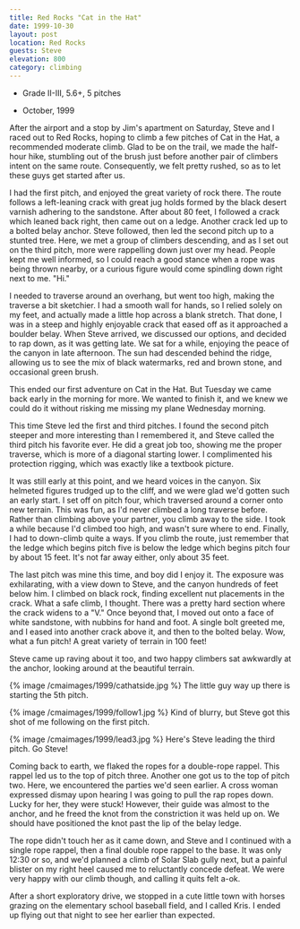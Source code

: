 ```yaml
---
title: Red Rocks "Cat in the Hat"
date: 1999-10-30
layout: post
location: Red Rocks
guests: Steve
elevation: 800
category: climbing
---
```


* Grade II-III, 5.6+, 5 pitches

* October, 1999

After the airport and a stop by Jim's apartment on Saturday, Steve and I raced
out to Red Rocks, hoping to climb a few pitches of Cat in the Hat, a recommended
moderate climb. Glad to be on the trail, we made the half-hour hike, stumbling
out of the brush just before another pair of climbers intent on the same
route. Consequently, we felt pretty rushed, so as to let these guys get started
after us.


I had the first pitch, and enjoyed the great variety of rock there. The
route follows a left-leaning crack with great jug holds formed by the
black desert varnish adhering to the sandstone. After about 80 feet,
I followed a crack which leaned back right, then came out on a ledge.
Another crack led up to a bolted belay anchor. Steve followed, then
led the second pitch up to a stunted tree. Here, we met a group of
climbers descending, and as I set out on the third pitch, more were
rappelling down just over my head. People kept me well informed, so
I could reach a good stance when a rope was being thrown nearby, or
a curious figure would come spindling down right next to me. "Hi."



I needed to traverse around an overhang, but went too high, making the
traverse a bit sketchier. I had a smooth wall for hands, so I relied
solely on my feet, and actually made a little hop across a blank
stretch. That done, I was in a steep and highly enjoyable crack that
eased off as it approached a boulder belay. When Steve arrived, we
discussed our options, and decided to rap down, as it was getting late.
We sat for a while, enjoying the peace of the canyon in late afternoon.
The sun had descended behind the ridge, allowing us to see the mix
of black watermarks, red and brown stone, and occasional green brush.


This ended our first adventure on Cat in the Hat. But Tuesday we came
back early in the morning for more. We wanted to finish it, and we
knew we could do it without risking me missing my plane Wednesday morning.



This time Steve led the first and third pitches. I found the second
pitch steeper and more interesting than I remembered it, and Steve called
the third pitch his favorite ever. He did a great job too, showing me the
proper traverse, which is more of a diagonal starting lower. I complimented
his protection rigging, which was exactly like a textbook picture.


It was still early at this point, and we heard voices in the canyon.
Six helmeted figures trudged up to the cliff, and we were glad we'd gotten
such an early start. I set off on pitch four, which traversed around
a corner onto new terrain. This was fun, as I'd never climbed a long
traverse before. Rather than climbing above your partner, you climb
away to the side. I took a while because I'd climbed too high, and wasn't
sure where to end. Finally, I had to down-climb quite a ways. If you
climb the route, just remember that the ledge which begins pitch five
is below the ledge which begins pitch four by about 15 feet. It's not
far away either, only about 35 feet.


The last pitch was mine this time, and boy did I enjoy it. The exposure
was exhilarating, with a view down to Steve, and the canyon hundreds
of feet below him. I climbed on black rock, finding excellent nut
placements in the crack. What a safe climb, I thought. There was a
pretty hard section where the crack widens to a "V." Once beyond
that, I moved out onto a face of white sandstone, with nubbins for
hand and foot. A single bolt greeted me, and I eased into another
crack above it, and then to the bolted belay. Wow, what a fun pitch!
A great variety of terrain in 100 feet!


Steve came up raving about it too, and two happy climbers sat awkwardly
at the anchor, looking around at the beautiful terrain.

{% image /cmaimages/1999/cathatside.jpg %}
The little guy way up there is starting the 5th pitch.


{% image /cmaimages/1999/follow1.jpg %}
Kind of blurry, but Steve got this shot of me
following on the first pitch.

{% image /cmaimages/1999/lead3.jpg %}
Here's Steve leading the third pitch. Go Steve!

Coming back to earth, we flaked the ropes for a double-rope rappel.
This rappel led us to the top of pitch three. Another one got us to
the top of pitch two. Here, we encountered the parties we'd seen
earlier. A cross woman expressed dismay upon hearing I was going to
pull the rap ropes down. Lucky for her, they were stuck! However,
their guide was almost to the anchor, and he freed the knot from
the constriction it was held up on. We should have positioned the
knot past the lip of the belay ledge.


The rope didn't touch her as it came down, and Steve and I continued
with a single rope rappel, then a final double rope rappel to the base.
It was only 12:30 or so, and we'd planned a climb of Solar Slab gully
next, but a painful blister on my right heel caused me to reluctantly
concede defeat. We were very happy with our climb though, and calling
it quits felt a-ok.


After a short exploratory drive, we stopped in a cute little town with
horses grazing on the elementary school baseball field, and I called
Kris. I ended up flying out that night to see her earlier than expected.



